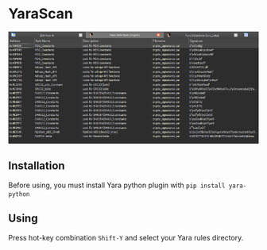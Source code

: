 # YaraScan
![](preview.png)

## Installation
Before using, you must install Yara python plugin with ``pip install yara-python``

## Using
Press hot-key combination ``Shift-Y`` and select your Yara rules directory.